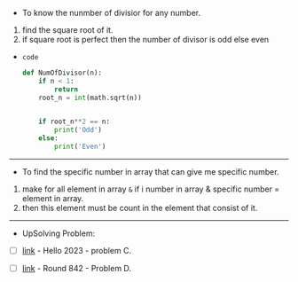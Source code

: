 - To know the nunmber of divisior for any number.
1. find the square root of it.
2. if square root is perfect then the number of divisor is odd else even 
- `code`
    ```py
    def NumOfDivisor(n):
        if n < 1:
            return
        root_n = int(math.sqrt(n))
        

        if root_n**2 == n:
            print('Odd')
        else:
            print('Even')

    ```
-------------

- To find the specific number in array that can give me specific number.
1. make for all element in array `&` if i number in array & specific number = element in array. 
2. then this element must be count in the element that consist of it.

-----------

- UpSolving Problem:
- [ ] [link](https://codeforces.com/contest/1779) - Hello 2023 - problem C.

- [ ]  [link](https://codeforces.com/contest/1768) - Round 842 - Problem D.

